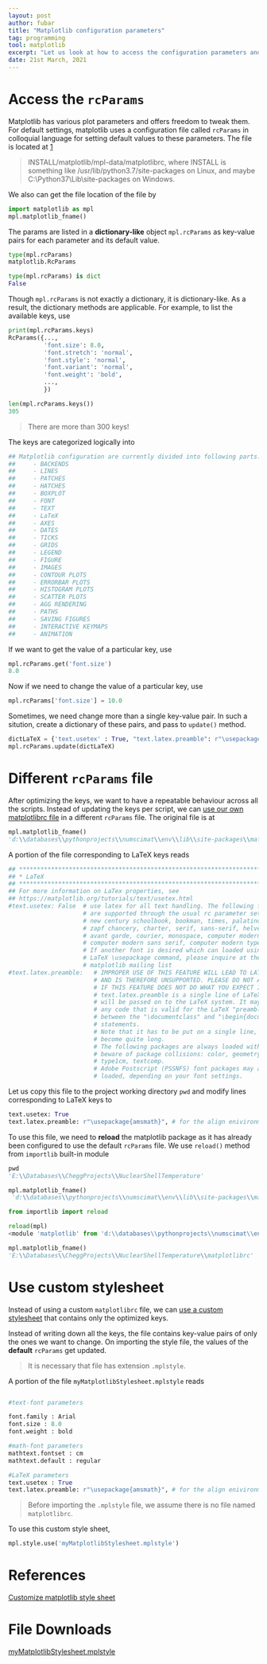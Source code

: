 ```yaml
---
layout: post
author: fubar
title: "Matplotlib configuration parameters"
tag: programming
tool: matplotlib
excerpt: "Let us look at how to access the configuration parameters and update them for customizing matplotlib plots."
date: 21st March, 2021
---
```


# Access the `rcParams`

Matplotlib has various plot parameters and offers freedom to tweak them. For default settings, matplotlib uses a configuration file called `rcParams` in colloquial language for setting default values to these parameters. The file is located at [1][1]

> INSTALL/matplotlib/mpl-data/matplotlibrc, where INSTALL is something like /usr/lib/python3.7/site-packages on Linux, and maybe C:\Python37\Lib\site-packages on Windows.

We also can get the file location of the file by

```python
import matplotlib as mpl
mpl.matplotlib_fname()
```

[1]:https://matplotlib.org/stable/tutorials/introductory/customizing.html#the-matplotlibrc-file

The params are listed in a **dictionary-like** object `mpl.rcParams` as key-value pairs for each parameter and its default value.

```python
type(mpl.rcParams)
matplotlib.RcParams

type(mpl.rcParams) is dict
False
```
Though `mpl.rcParams` is not exactly a dictionary, it is dictionary-like. As a result, the dictionary methods are applicable. For example, to list the available keys, use

```python
print(mpl.rcParams.keys)
RcParams({...,
          'font.size': 8.0,
          'font.stretch': 'normal',
          'font.style': 'normal',
          'font.variant': 'normal',
          'font.weight': 'bold',
          ...,
          })

len(mpl.rcParams.keys())
305
```
>There are more than 300 keys!

The keys are categorized logically into

```python
## Matplotlib configuration are currently divided into following parts:
##     - BACKENDS
##     - LINES
##     - PATCHES
##     - HATCHES
##     - BOXPLOT
##     - FONT
##     - TEXT
##     - LaTeX
##     - AXES
##     - DATES
##     - TICKS
##     - GRIDS
##     - LEGEND
##     - FIGURE
##     - IMAGES
##     - CONTOUR PLOTS
##     - ERRORBAR PLOTS
##     - HISTOGRAM PLOTS
##     - SCATTER PLOTS
##     - AGG RENDERING
##     - PATHS
##     - SAVING FIGURES
##     - INTERACTIVE KEYMAPS
##     - ANIMATION
```

If we want to get the value of a particular key, use

```python
mpl.rcParams.get('font.size')
8.0
```

Now if we need to change the value of a particular key, use

```python
mpl.rcParams['font.size'] = 10.0
```
Sometimes, we need change more than a single key-value pair. In such a sitution, create a dictionary of these pairs, and pass to  `update()` method.

```python
dictLaTeX = {'text.usetex' : True, "text.latex.preamble": r"\usepackage{amsmath}" }
mpl.rcParams.update(dictLaTeX)
```

# Different `rcParams` file

After optimizing the keys, we want to have a repeatable behaviour across all the scripts. Instead of updating the keys per script, we can [use our own matplotlibrc file][2] in a different `rcParams` file. The original file is at

[2]: https://matplotlib.org/stable/tutorials/introductory/customizing.html#defining-your-own-style`

```python
mpl.matplotlib_fname()
'd:\\databases\\pythonprojects\\numscimat\\env\\lib\\site-packages\\matplotlib\\mpl-data\\matplotlibrc'
```

A portion of the file corresponding to LaTeX keys reads

```python
## ***************************************************************************
## * LaTeX                                                                   *
## ***************************************************************************
## For more information on LaTex properties, see
## https://matplotlib.org/tutorials/text/usetex.html
#text.usetex: False  # use latex for all text handling. The following fonts
                     # are supported through the usual rc parameter settings:
                     # new century schoolbook, bookman, times, palatino,
                     # zapf chancery, charter, serif, sans-serif, helvetica,
                     # avant garde, courier, monospace, computer modern roman,
                     # computer modern sans serif, computer modern typewriter
                     # If another font is desired which can loaded using the
                     # LaTeX \usepackage command, please inquire at the
                     # matplotlib mailing list
#text.latex.preamble:   # IMPROPER USE OF THIS FEATURE WILL LEAD TO LATEX FAILURES
                        # AND IS THEREFORE UNSUPPORTED. PLEASE DO NOT ASK FOR HELP
                        # IF THIS FEATURE DOES NOT DO WHAT YOU EXPECT IT TO.
                        # text.latex.preamble is a single line of LaTeX code that
                        # will be passed on to the LaTeX system. It may contain
                        # any code that is valid for the LaTeX "preamble", i.e.
                        # between the "\documentclass" and "\begin{document}"
                        # statements.
                        # Note that it has to be put on a single line, which may
                        # become quite long.
                        # The following packages are always loaded with usetex, so
                        # beware of package collisions: color, geometry, graphicx,
                        # type1cm, textcomp.
                        # Adobe Postscript (PSSNFS) font packages may also be
                        # loaded, depending on your font settings.
```

Let us copy this file to the project working directory `pwd` and modify lines corresponding to LaTeX keys to

```python
text.usetex: True
text.latex.preamble: r"\usepackage{amsmath}", # for the align enivironment
```

To use this file, we need to **reload** the matplotlib package as it has already been configured to use the default `rcParams` file. We use `reload()` method from `importlib` built-in module

```python
pwd
'E:\\Databases\\CheggProjects\\NuclearShellTemperature'

mpl.matplotlib_fname()
 'd:\\databases\\pythonprojects\\numscimat\\env\\lib\\site-packages\\matplotlib\\mpl-data\\matplotlibrc'

from importlib import reload

reload(mpl)
<module 'matplotlib' from 'd:\\databases\\pythonprojects\\numscimat\\env\\lib\\site-packages\\matplotlib\\__init__.py'>

mpl.matplotlib_fname()
'E:\\Databases\\CheggProjects\\NuclearShellTemperature\\matplotlibrc'
```

# Use custom stylesheet

Instead of using a custom `matplotlibrc` file, we can [use a custom stylesheet][3] that contains only the optimized keys.

Instead of writing down all the keys, the file contains key-value pairs of only the ones we want to change. On importing the style file, the values of the **default** `rcParams` get updated.

[3]: https://matplotlib.org/stable/tutorials/introductory/customizing.html#defining-your-own-style

>It is necessary that file has extension `.mplstyle`.

A portion of the file `myMatplotlibStylesheet.mplstyle` reads


```python

#text-font parameters

font.family : Arial
font.size : 8.0
font.weight : bold

#math-font parameters
mathtext.fontset : cm
mathtext.default : regular

#LaTeX parameters
text.usetex : True
text.latex.preamble: r"\usepackage{amsmath}", # for the align enivironment
```

>Before importing the `.mplstyle` file, we assume there is no file named `matplotlibrc`.

To use this custom style sheet,

```python
mpl.style.use('myMatplotlibStylesheet.mplstyle')
```


# References

[Customize matplotlib style sheet](https://matplotlib.org/stable/tutorials/introductory/customizing.html)

# File Downloads

[myMatplotlibStylesheet.mplstyle](/assets/documents/Matplotlib/myMatplotlibStylesheet.mplstyle)
